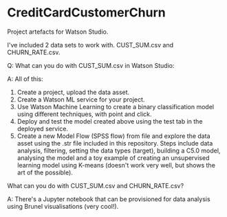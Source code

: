 # CreditCardCustomerChurn
Project artefacts for Watson Studio.

I've included 2 data sets to work with.  CUST_SUM.csv and CHURN_RATE.csv.

Q:  What can you do with CUST_SUM.csv in Watson Studio:

A:  All of this:
1.  Create a project, upload the data asset.
2.  Create a Watson ML service for your project.
3.  Use Watson Machine Learning to create a binary classification model using different techniques, with point and click.
4.  Deploy and test the model created above using the test tab in the deployed service.
5.  Create a new Model Flow (SPSS flow) from file and explore the data asset using the .str file included in this repository.  Steps include data analysis, filtering, setting the data types (target), building a C5.0 model, analysing the model and a toy example of creating an unsupervised learning model using K-means (doesn't work very well, but shows the art of the possible).

What can you do with CUST_SUM.csv and CHURN_RATE.csv?

A:  There's a Jupyter notebook that can be provisioned for data analysis using Brunel visualisations (very cool!).
